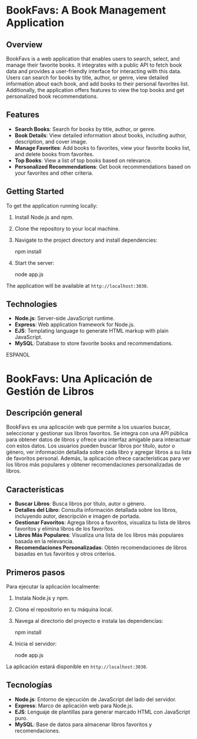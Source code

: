
# BookFavs: A Book Management Application

## Overview

BookFavs is a web application that enables users to search, select, and manage their favorite books. It integrates with a public API to fetch book data and provides a user-friendly interface for interacting with this data. Users can search for books by title, author, or genre, view detailed information about each book, and add books to their personal favorites list. Additionally, the application offers features to view the top books and get personalized book recommendations.

## Features

- **Search Books**: Search for books by title, author, or genre.
- **Book Details**: View detailed information about books, including author, description, and cover image.
- **Manage Favorites**: Add books to favorites, view your favorite books list, and delete books from favorites.
- **Top Books**: View a list of top books based on relevance.
- **Personalized Recommendations**: Get book recommendations based on your favorites and other criteria.

## Getting Started

To get the application running locally:

1. Install Node.js and npm.
2. Clone the repository to your local machine.
3. Navigate to the project directory and install dependencies:
   
   npm install

4. Start the server:

   node app.js
   

The application will be available at `http://localhost:3030`.

## Technologies

- **Node.js**: Server-side JavaScript runtime.
- **Express**: Web application framework for Node.js.
- **EJS**: Templating language to generate HTML markup with plain JavaScript.
- **MySQL**: Database to store favorite books and recommendations.

ESPANOL

# BookFavs: Una Aplicación de Gestión de Libros

## Descripción general

BookFavs es una aplicación web que permite a los usuarios buscar, seleccionar y gestionar sus libros favoritos. Se integra con una API pública para obtener datos de libros y ofrece una interfaz amigable para interactuar con estos datos. Los usuarios pueden buscar libros por título, autor o género, ver información detallada sobre cada libro y agregar libros a su lista de favoritos personal. Además, la aplicación ofrece características para ver los libros más populares y obtener recomendaciones personalizadas de libros.

## Características

- **Buscar Libros**: Busca libros por título, autor o género.
- **Detalles del Libro**: Consulta información detallada sobre los libros, incluyendo autor, descripción e imagen de portada.
- **Gestionar Favoritos**: Agrega libros a favoritos, visualiza tu lista de libros favoritos y elimina libros de los favoritos.
- **Libros Más Populares**: Visualiza una lista de los libros más populares basada en la relevancia.
- **Recomendaciones Personalizadas**: Obtén recomendaciones de libros basadas en tus favoritos y otros criterios.

## Primeros pasos

Para ejecutar la aplicación localmente:

1. Instala Node.js y npm.
2. Clona el repositorio en tu máquina local.
3. Navega al directorio del proyecto e instala las dependencias:

   npm install

4. Inicia el servidor:

   node app.js


La aplicación estará disponible en `http://localhost:3030`.

## Tecnologías

- **Node.js**: Entorno de ejecución de JavaScript del lado del servidor.
- **Express**: Marco de aplicación web para Node.js.
- **EJS**: Lenguaje de plantillas para generar marcado HTML con JavaScript puro.
- **MySQL**: Base de datos para almacenar libros favoritos y recomendaciones.

